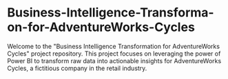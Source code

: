 # Business-Intelligence-Transforma-on-for-AdventureWorks-Cycles
Welcome to the "Business Intelligence Transformation for AdventureWorks Cycles" project repository. This project focuses on leveraging the power of Power BI to transform raw data into actionable insights for AdventureWorks Cycles, a fictitious company in the retail industry.
